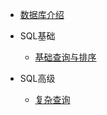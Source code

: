 
* [数据库介绍](./docs/a-1数据库介绍.md)
  
* SQL基础

  * [基础查询与排序](./docs/b-1基础查询与排序.md)

* SQL高级

  * [复杂查询](./docs/b-2复杂查询.md)
  

